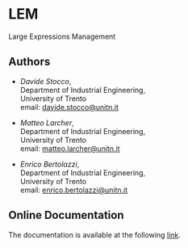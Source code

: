 # LEM

Large Expressions Management

## Authors

- *Davide Stocco*, \
  Department of Industrial Engineering, \
  University of Trento \
  email: davide.stocco@unitn.it

- *Matteo Larcher*, \
  Department of Industrial Engineering, \
  University of Trento \
  email: matteo.larcher@unitn.it

- *Enrico Bertolazzi*, \
  Department of Industrial Engineering, \
  University of Trento \
  email: enrico.bertolazzi@unitn.it

## Online Documentation

The documentation is available at the following [link](https://stoccodavide.github.io/LEM/).
